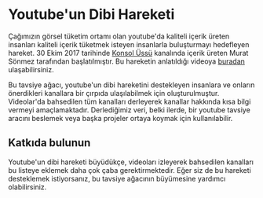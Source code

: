 # Youtube'un Dibi Hareketi

Çağımızın görsel tüketim ortamı olan youtube'da kaliteli içerik üreten insanları kaliteli içerik tüketmek isteyen insanlarla buluşturmayı hedefleyen hareket. 30 Ekim 2017 tarihinde [Konsol Üssü](https://github.com/safaorhan/youtubeundibi/wiki/Konsol%20%C3%9Css%C3%BC) kanalında içerik üreten Murat Sönmez tarafından başlatılmıştır. Bu hareketin anlatıldığı videoya [buradan](https://www.youtube.com/watch?v=7kMRi5a_Frg) ulaşabilirsiniz.

Bu tavsiye ağacı, youtube'un dibi hareketini destekleyen insanlara ve onların önerdikleri kanallara bir çırpıda ulaşılabilmek için oluşturulmuştur. Videolar'da bahsedilen tüm kanalları derleyerek kanallar hakkında kısa bilgi vermeyi amaçlamaktadır. Derlediğimiz veri, belki ilerde, bir youtube tavsiye aracını beslemek veya başka projeler ortaya koymak için kullanılabilir.

## Katkıda bulunun
Youtube'un dibi hareketi büyüdükçe, videoları izleyerek bahsedilen kanalları bu listeye eklemek daha çok çaba gerektirmektedir. Eğer siz de bu hareketi desteklemek istiyorsanız, bu tavsiye ağacının büyümesine yardımcı olabilirsiniz.

